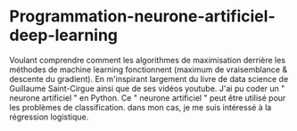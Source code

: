 # Programmation-neurone-artificiel-deep-learning
Voulant comprendre comment les algorithmes de maximisation derrière les méthodes de machine learning fonctionnent (maximum de vraisemblance & descente du gradient). En m'inspirant largement du livre de data science de Guillaume Saint-Cirgue ainsi que de ses vidéos youtube. J'ai pu coder un " neurone artificiel " en Python. 
Ce " neurone artificiel " peut être utilisé pour les problèmes de classification. dans mon cas, je me suis intéressé à la régression logistique.
